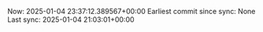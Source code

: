 Now: 2025-01-04 23:37:12.389567+00:00 Earliest commit since sync: None Last sync: 2025-01-04 21:03:01+00:00
